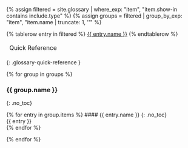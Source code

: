 <!-- markdownlint-disable-file blanks-around-headings -->
<!-- markdownlint-disable-file first-line-h1 -->
{% assign filtered = site.glossary | where_exp: "item", "item.show-in contains include.type" %}
{% assign groups = filtered | group_by_exp: "item", "item.name | truncate: 1, ''" %}

<!-- markdownlint-disable no-inline-html -->
<table>
<thead>
  <td>Quick Reference</td>
</thead>
<!-- TODO: We need to manually check that the links work -->
{% tablerow entry in filtered %}
<a href="#{{ entry.name | slugify }}">{{ entry.name }}</a>
{% endtablerow %}
</table>
{: .glossary-quick-reference }
<!-- markdownlint-enable no-inline-html -->

{% for group in groups %}
### {{ group.name }}
{: .no_toc}

<!-- markdownlint-disable-next-line no-inline-html -->
<div markdown="1" class="glossary">
{% for entry in group.items %}
#### {{ entry.name }}
{: .no_toc}

<!-- markdownlint-disable-next-line no-inline-html -->
<div markdown="1" class="glossary-body">
{{ entry }}
</div>
{% endfor %}
</div>

{% endfor %}

